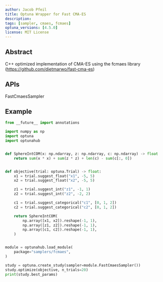 ```yaml
---
author: Jacob Pfeil
title: Optuna Wrapper for Fast CMA-ES
description:
tags: [sampler, cmaes, fcmaes]
optuna_versions: [4.5.0]
license: MIT License
---
```


## Abstract

C++ optimized implementation of CMA-ES using the fcmaes library (https://github.com/dietmarwo/fast-cma-es)

## APIs

FastCmaesSampler

## Example

```python
from __future__ import annotations

import numpy as np
import optuna
import optunahub


def SphereIntCOM(x: np.ndarray, z: np.ndarray, c: np.ndarray) -> float:
    return sum(x * x) + sum(z * z) + len(c) - sum(c[:, 0])


def objective(trial: optuna.Trial) -> float:
    x1 = trial.suggest_float("x1", -5, 5)
    x2 = trial.suggest_float("x2", -5, 5)

    z1 = trial.suggest_int("z1", -1, 1)
    z2 = trial.suggest_int("z2", -2, 2)

    c1 = trial.suggest_categorical("c1", [0, 1, 2])
    c2 = trial.suggest_categorical("c2", [0, 1, 2])

    return SphereIntCOM(
        np.array([x1, x2]).reshape(-1, 1),
        np.array([z1, z2]).reshape(-1, 1),
        np.array([c1, c2]).reshape(-1, 1),
    )


module = optunahub.load_module(
    package="samplers/fcmaes",
)

study = optuna.create_study(sampler=module.FastCmaesSampler())
study.optimize(objective, n_trials=20)
print(study.best_params)
```
